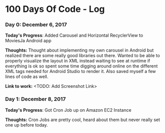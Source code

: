 # 100 Days Of Code - Log

### Day 0: December 6, 2017

**Today's Progress**: Added Carousel and Horizontal RecyclerView to MoviesJa Android app

**Thoughts:** Thought about implementing my own carousel in Android but realized there are some really good libraries out there. Wanted to be able to properly visualize the layout in XML instead waiting to see at runtime if everything is ok so spent some time digging around online on the different XML tags needed for Android Studio to render it. Also saved myself a few lines of code as well. 

**Link to work:** <TODO: Add Screenshot Link> 


### Day 1: December 8, 2017

**Today's Progress**: Got Cron Job up on Amazon EC2 Instance

**Thoughts:** Cron Jobs are pretty cool, heard about them but never really set one up before today. 
